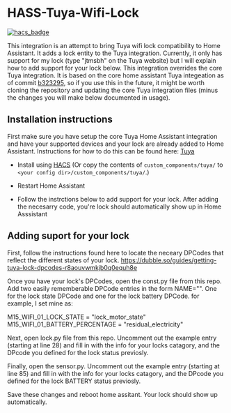 # HASS-Tuya-Wifi-Lock

[![hacs_badge](https://img.shields.io/badge/HACS-Default-41BDF5.svg?style=for-the-badge)](https://github.com/hacs/integration)

This integration is an attempt to bring Tuya wifi lock compatibility to Home Assistant. It adds a lock entity to the Tuya integration. Currently, it only has support for my lock (type "jtmsbh" on the Tuya website) but I will explain how to add support for your lock below. This integration overrides the core Tuya integration. It is based on the core home assistant Tuya integeation as of commit [b323295](https://github.com/home-assistant/core/tree/b323295aa15ff6ac81e46b213a2f22440f0460de), so if you use this in the future, it might be worth cloning the repository and updating the core Tuya integration files (minus the changes you will make below documented in usage).

## Installation instructions

First make sure you have setup the core Tuya Home Assistant integration and have your supported devices and your lock are already added to Home Assistant. Instructions for how to do this can be found here: [Tuya](https://www.home-assistant.io/integrations/tuya/)

- Install using [HACS](https://hacs.xyz) (Or copy the contents of `custom_components/tuya/` to `<your config dir>/custom_components/tuya/`.)

- Restart Home Assistant

- Follow the instrctions below to add support for your lock. After adding the necesarry code, you're lock should automatically show up in Home Asssistant

## Adding suport for your lock
First, follow the instructions found here to locate the neceary DPCodes that reflect the different states of your lock. https://dubble.so/guides/getting-tuya-lock-dpcodes-r8aouvwmkjb0q0equh8e

Once you have your lock's DPCodes, open the const.py file from this repo. Add two easily rememberable DPCode entries in the form NAME="<DPcode>". One for the lock state DPCode and one for the lock battery DPCode. for example, I set mine as:

M15_WIFI_01_LOCK_STATE = "lock_motor_state"
M15_WIFI_01_BATTERY_PERCENTAGE = "residual_electricity"

Next, open lock.py file from this repo. Uncomment out the example entry (starting at line 28) and fill in with the info for your locks catagory, and the DPcode you defined for the lock status previosly.

Finally, open the sensor.py. Uncomment out the example entry (starting at line 85) and fill in with the info for your locks catagory, and the DPcode you defined for the lock BATTERY status previosly.

Save these changes and reboot home assitant. Your lock should show up automatically. 


